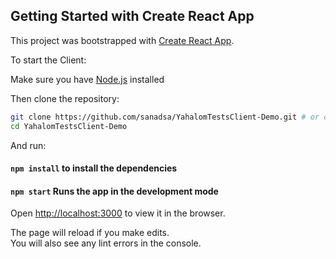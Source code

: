 ## Getting Started with Create React App

This project was bootstrapped with [Create React App](https://github.com/facebook/create-react-app).

To start the Client:

Make sure you have [Node.js](http://nodejs.org/) installed

Then clone the repository:

```sh
git clone https://github.com/sanadsa/YahalomTestsClient-Demo.git # or clone your own fork
cd YahalomTestsClient-Demo
```

And run:

#### `npm install` to install the dependencies

#### `npm start` Runs the app in the development mode
Open [http://localhost:3000](http://localhost:3000) to view it in the browser.

The page will reload if you make edits.\
You will also see any lint errors in the console.
